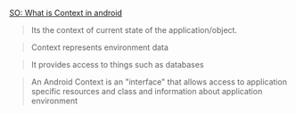 [SO: What is Context in android](http://stackoverflow.com/questions/3572463/what-is-context-in-android)

> Its the context of current state of the application/object.

> Context represents environment data

> It provides access to things such as databases

> An Android Context is an "interface" that allows access to application specific resources and class and information about application environment

